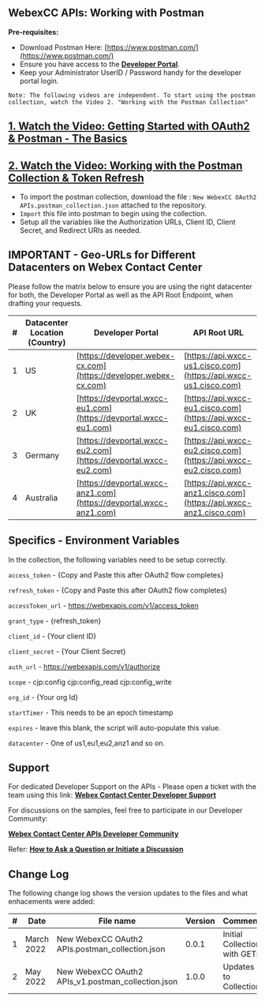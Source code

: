 ## WebexCC APIs: Working with Postman

**Pre-requisites:**

- Download Postman Here: [https://www.postman.com/](https://www.postman.com/)
- Ensure you have access to the **[Developer Portal](https://developer.webex-cx.com/)**.
- Keep your Administrator UserID / Password handy for the developer portal login.

`Note: The following videos are independent. To start using the postman collection, watch the Video 2. "Working with the Postman Collection"`

## [1. Watch the Video: Getting Started with OAuth2 & Postman - The Basics](https://app.vidcast.io/share/e2fc878b-9294-4830-86a5-38c77fcc5093)

## [2. Watch the Video: Working with the Postman Collection & Token Refresh](https://app.vidcast.io/share/58109fbb-0339-4026-a87c-fefcdd8686d3)

- To import the postman collection, download the file : `New WebexCC OAuth2 APIs.postman_collection.json` attached to the repository.
- `Import` this file into postman to begin using the collection.
- Setup all the variables like the Authorization URLs, Client ID, Client Secret, and Redirect URIs as needed.

## IMPORTANT - Geo-URLs for Different Datacenters on Webex Contact Center

Please follow the matrix below to ensure you are using the right datacenter for both, the Developer Portal as well as the API Root Endpoint, when drafting your requests.

| #   | Datacenter Location (Country) | Developer Portal                                                   | API Root URL                                                       |
| --- | ----------------------------- | ------------------------------------------------------------------ | ------------------------------------------------------------------ |
| 1   | US                            | [https://developer.webex-cx.com](https://developer.webex-cx.com)   | [https://api.wxcc-us1.cisco.com](https://api.wxcc-us1.cisco.com)   |
| 2   | UK                            | [https://devportal.wxcc-eu1.com](https://devportal.wxcc-eu1.com)   | [https://api.wxcc-eu1.cisco.com](https://api.wxcc-eu1.cisco.com)   |
| 3   | Germany                       | [https://devportal.wxcc-eu2.com](https://devportal.wxcc-eu2.com)   | [https://api.wxcc-eu2.cisco.com](https://api.wxcc-eu2.cisco.com)   |
| 4   | Australia                     | [https://devportal.wxcc-anz1.com](https://devportal.wxcc-anz1.com) | [https://api.wxcc-anz1.cisco.com](https://api.wxcc-anz1.cisco.com) |

## Specifics - Environment Variables

In the collection, the following variables need to be setup correctly.

`access_token` - {Copy and Paste this after OAuth2 flow completes}

`refresh_token` - {Copy and Paste this after OAuth2 flow completes}

`accessToken_url` - https://webexapis.com/v1/access_token

`grant_type` - {refresh_token}

`client_id` - {Your client ID}

`client_secret` - {Your Client Secret}

`auth_url` - https://webexapis.com/v1/authorize

`scope` - cjp:config cjp:config_read cjp:config_write

`org_id` - {Your org Id}

`startTimer` - This needs to be an epoch timestamp

`expires` - leave this blank, the script will auto-populate this value.

`datacenter` - One of us1,eu1,eu2,anz1 and so on.

## Support

For dedicated Developer Support on the APIs - Please open a ticket with the team using this link: **[Webex Contact Center Developer Support](https://developer.webex-cx.com/support)**

For discussions on the samples, feel free to participate in our Developer Community:

**[Webex Contact Center APIs Developer Community](https://community.cisco.com/t5/contact-center/bd-p/j-disc-dev-contact-center)**

Refer: **[How to Ask a Question or Initiate a Discussion](https://community.cisco.com/t5/contact-center/webex-contact-center-apis-developer-community-and-support/m-p/4558270)**

## Change Log

The following change log shows the version updates to the files and what enhacements were added:

| #   | Date       | File name                                          | Version | Comment                      |
| --- | ---------- | -------------------------------------------------- | ------- | ---------------------------- |
| 1   | March 2022 | New WebexCC OAuth2 APIs.postman_collection.json    | 0.0.1   | Initial Collection with GETs |
| 2   | May 2022   | New WebexCC OAuth2 APIs_v1.postman_collection.json | 1.0.0   | Updates to Collection        |
